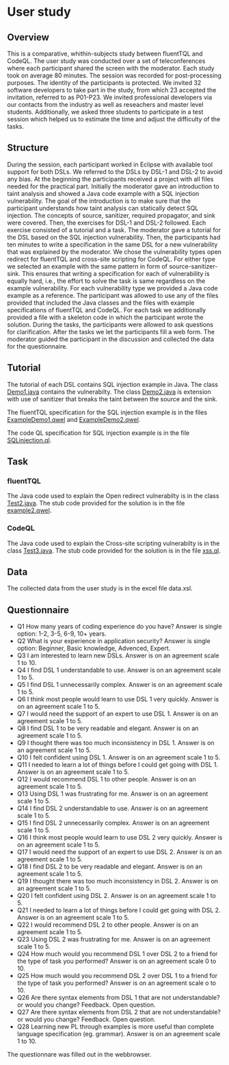 
# User study

## Overview

This is a comparative, whithin-subjects study between fluentTQL and CodeQL.
The user study was conducted over a set of teleconferences where each participant shared the screen with the moderator. Each study took on average 80 minutes. The session was recorded for post-processing purposes. The identity of the participants is protected. We invited 32 software developers to take part in the study, from which 23 accepted the invitation, referred to as P01-P23. We invited professional developers via our contacts from the industry as well as reseachers and master level students. Additionally, we asked three students to participate in a test session which helped us to estimate the time and adjust the difficulty of the tasks.

## Structure

During the session, each participant worked in Eclipse with available tool support for both DSLs. We referred to the DSLs by DSL-1 and DSL-2 to avoid any bias. At the beginning the participants received a project with all files needed for the practical part. Initially the moderator gave an introduction to taint analysis and showed a Java code example with a SQL injection
vulnerability. The goal of the introduction is to make sure that the participant understands how taint analysis can statically detect SQL injection. The concepts of source, sanitizer, required propagator, and sink were covered. Then, the exercises for DSL-1 and DSL-2 followed. Each exercise consisted of a tutorial and a task. The moderator gave a tutorial for the DSL based on the SQL injection vulnerability. Then, the participants had ten minutes to write a specification in the same DSL for a new vulnerability that was explained by the moderator. We chose the vulnerability types open redirect for fluentTQL and cross-site scripting for CodeQL.
For either type we selected an example with the same pattern in form of source-sanitizer-sink. This ensures that writing a specification for each of vulnerability is equally hard, i.e., the effort to solve the task is same regardless on the example vulnerability.
For each vulnerability type we provided a Java code example as a reference. The participant was allowed to use any of the files provided that included the Java classes and the files with example specifications of fluentTQL and CodeQL. For each task we additionally provided a file with a skeleton code in which the participant wrote the solution. During the tasks, the participants were
allowed to ask questions for clarification. After the tasks we let the participants fill a web form. The moderator guided the participant in the discussion and collected the data for the questionnaire.

## Tutorial

The tutorial of each DSL contains SQL injection example in Java. The class <a href="https://github.com/fluenttql/fluenttql.github.io/blob/master/userstudyfiles/Demo1.java">Demo1.java</a> contains the vulnerabilty. The class <a href="https://github.com/fluenttql/fluenttql.github.io/blob/master/userstudyfiles/Demo2.java">Demo2.java</a> is extension with use of sanitizer that breaks the taint between the source and the sink. 

The fluentTQL specification for the SQL injection example is in the files <a href="https://github.com/fluenttql/fluenttql.github.io/blob/master/userstudyfiles/exampleDemo1.qwel">ExampleDemo1.qwel</a> and <a href="https://github.com/fluenttql/fluenttql.github.io/blob/master/userstudyfiles/exampleDemo2.qwel">ExampleDemo2.qwel</a>. 

The code QL specification for SQL injection example is in the file <a href="https://github.com/fluenttql/fluenttql.github.io/blob/master/userstudyfiles/SQLinjection.ql">SQLinjection.ql</a>. 

## Task

### fluentTQL

The Java code used to explain the Open redirect vulnerabilty is in the class <a href="https://github.com/fluenttql/fluenttql.github.io/blob/master/userstudyfiles/Test2.java">Test2.java</a>. The stub code provided for the solution is in the file <a href="https://github.com/fluenttql/fluenttql.github.io/blob/master/userstudyfiles/example2.qwel">example2.qwel</a>.

### CodeQL

The Java code used to explain the Cross-site scripting vulnerabilty is in the class <a href="https://github.com/fluenttql/fluenttql.github.io/blob/master/userstudyfiles/Test3.java">Test3.java</a>. The stub code provided for the solution is in the file <a href="https://github.com/fluenttql/fluenttql.github.io/blob/master/userstudyfiles/xss.ql">xss.ql</a>.

## Data

The collected data from the user study is in the excel file data.xsl.


## Questionnaire

* Q1 How many years of coding experience do you have? Answer is single option: 1-2, 3-5, 6-9, 10+ years.
* Q2 What is your experience in application security? Answer is single option: Beginner, Basic knowledge, Advenced, Expert.
* Q3 I am interested to learn new DSLs. Answer is on an agreement scale 1 to 10.
* Q4 I find DSL 1 understandable to use. Answer is on an agreement scale 1 to 5.
* Q5 I find DSL 1 unnecessarily complex. Answer is on an agreement scale 1 to 5.
* Q6 I think most people would learn to use DSL 1 very quickly. Answer is on an agreement scale 1 to 5.
* Q7 I would need the support of an expert to use DSL 1. Answer is on an agreement scale 1 to 5.
* Q8 I find DSL 1 to be very readable and elegant. Answer is on an agreement scale 1 to 5.
* Q9 I thought there was too much inconsistency in DSL 1. Answer is on an agreement scale 1 to 5.
* Q10 I felt confident using DSL 1. Answer is on an agreement scale 1 to 5.
* Q11 I needed to learn a lot of things before I could get going with DSL 1. Answer is on an agreement scale 1 to 5.
* Q12 I would recommend DSL 1 to other people. Answer is on an agreement scale 1 to 5.
* Q13 Using DSL 1 was frustrating for me. Answer is on an agreement scale 1 to 5.
* Q14 I find DSL 2 understandable to use. Answer is on an agreement scale 1 to 5.
* Q15 I find DSL 2 unnecessarily complex. Answer is on an agreement scale 1 to 5.
* Q16 I think most people would learn to use DSL 2 very quickly. Answer is on an agreement scale 1 to 5.
* Q17 I would need the support of an expert to use DSL 2. Answer is on an agreement scale 1 to 5.
* Q18 I find DSL 2 to be very readable and elegant. Answer is on an agreement scale 1 to 5.
* Q19 I thought there was too much inconsistency in DSL 2. Answer is on an agreement scale 1 to 5.
* Q20 I felt confident using DSL 2. Answer is on an agreement scale 1 to 5.
* Q21 I needed to learn a lot of things before I could get going with DSL 2. Answer is on an agreement scale 1 to 5.
* Q22 I would recommend DSL 2 to other people. Answer is on an agreement scale 1 to 5.
* Q23 Using DSL 2 was frustrating for me. Answer is on an agreement scale 1 to 5.
* Q24 How much would you recommend DSL 1 over DSL 2 to a friend for the type of task you performed? Answer is on an agreement scale 0 to 10.
* Q25 How much would you recommend DSL 2 over DSL 1 to a friend for the type of task you performed? Answer is on an agreement scale o to 10.
* Q26 Are there syntax elements from DSL 1 that are not understandable? or would you change? Feedback. Open question.
* Q27 Are there syntax elements from DSL 2 that are not understandable? or would you change? Feedback. Open question.
* Q28 Learning new PL through examples is more useful than complete language specification (eg. grammar). Answer is on an agreement scale 1 to 10.

The questionnare was filled out in the webbrowser. 


